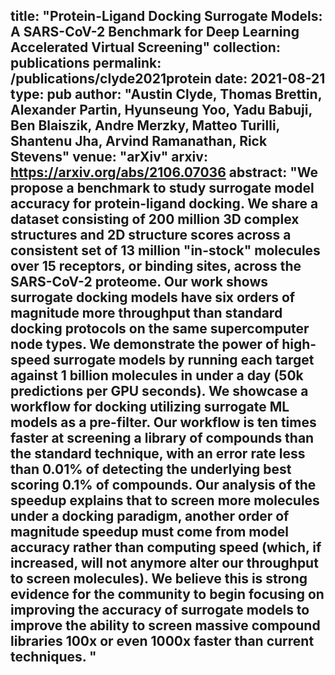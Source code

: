 title: "Protein-Ligand Docking Surrogate Models: A SARS-CoV-2 Benchmark for Deep Learning Accelerated Virtual Screening"
collection: publications
permalink: /publications/clyde2021protein
date: 2021-08-21
type: pub
author: "Austin Clyde, Thomas Brettin, Alexander Partin, Hyunseung Yoo, Yadu Babuji, Ben Blaiszik, Andre Merzky, Matteo Turilli, Shantenu Jha, Arvind Ramanathan, Rick Stevens"
venue: "arXiv"
arxiv: https://arxiv.org/abs/2106.07036
abstract: "We propose a benchmark to study surrogate model accuracy for protein-ligand docking. We share a dataset consisting of 200 million 3D complex structures and 2D structure scores across a consistent set of 13 million "in-stock" molecules over 15 receptors, or binding sites, across the SARS-CoV-2 proteome. Our work shows surrogate docking models have six orders of magnitude more throughput than standard docking protocols on the same supercomputer node types. We demonstrate the power of high-speed surrogate models by running each target against 1 billion molecules in under a day (50k predictions per GPU seconds). We showcase a workflow for docking utilizing surrogate ML models as a pre-filter. Our workflow is ten times faster at screening a library of compounds than the standard technique, with an error rate less than 0.01\% of detecting the underlying best scoring 0.1\% of compounds. Our analysis of the speedup explains that to screen more molecules under a docking paradigm, another order of magnitude speedup must come from model accuracy rather than computing speed (which, if increased, will not anymore alter our throughput to screen molecules). We believe this is strong evidence for the community to begin focusing on improving the accuracy of surrogate models to improve the ability to screen massive compound libraries 100x or even 1000x faster than current techniques. "
---
